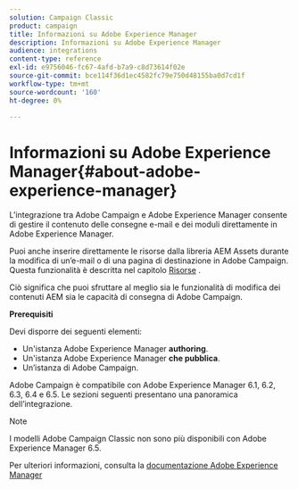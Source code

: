 ```yaml
---
solution: Campaign Classic
product: campaign
title: Informazioni su Adobe Experience Manager
description: Informazioni su Adobe Experience Manager
audience: integrations
content-type: reference
exl-id: e9756046-fc67-4afd-b7a9-c8d73614f02e
source-git-commit: bce114f36d1ec4582fc79e750d48155ba0d7cd1f
workflow-type: tm+mt
source-wordcount: '160'
ht-degree: 0%

---
```


# Informazioni su Adobe Experience Manager{#about-adobe-experience-manager}

L’integrazione tra Adobe Campaign e Adobe Experience Manager consente di gestire il contenuto delle consegne e-mail e dei moduli direttamente in Adobe Experience Manager.

Puoi anche inserire direttamente le risorse dalla libreria AEM Assets durante la modifica di un’e-mail o di una pagina di destinazione in Adobe Campaign. Questa funzionalità è descritta nel capitolo [Risorse](../../integrations/using/sharing-assets-with-adobe-experience-cloud.md) .

Ciò significa che puoi sfruttare al meglio sia le funzionalità di modifica dei contenuti AEM sia le capacità di consegna di Adobe Campaign.

**Prerequisiti**

Devi disporre dei seguenti elementi:

* Un&#39;istanza Adobe Experience Manager **authoring**.
* Un&#39;istanza Adobe Experience Manager **che pubblica**.
* Un’istanza di Adobe Campaign.

Adobe Campaign è compatibile con Adobe Experience Manager 6.1, 6.2, 6.3, 6.4 e 6.5. Le sezioni seguenti presentano una panoramica dell’integrazione.

>[!NOTE]
>
>I modelli Adobe Campaign Classic non sono più disponibili con Adobe Experience Manager 6.5.

Per ulteriori informazioni, consulta la [documentazione Adobe Experience Manager](https://experienceleague.adobe.com/docs/experience-manager-65/classic-ui/campaign/classic-personalization-ac-campaign.html)
